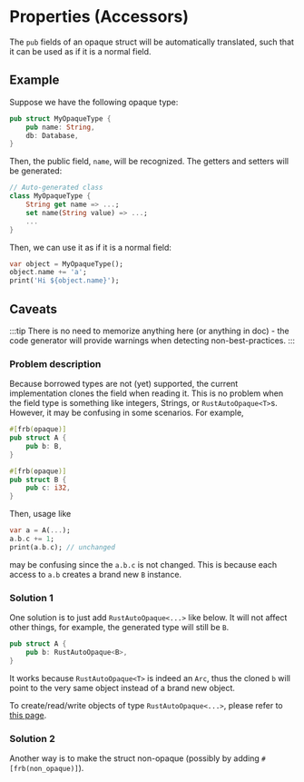 # Properties (Accessors)

The `pub` fields of an opaque struct will be automatically translated,
such that it can be used as if it is a normal field.

## Example

Suppose we have the following opaque type:

```rust
pub struct MyOpaqueType {
    pub name: String,
    db: Database,
}
```

Then, the public field, `name`, will be recognized. The getters and setters will be generated:

```dart
// Auto-generated class
class MyOpaqueType {
    String get name => ...;
    set name(String value) => ...;
    ...
}
```

Then, we can use it as if it is a normal field:

```dart
var object = MyOpaqueType();
object.name += 'a';
print('Hi ${object.name}');
```

## Caveats

:::tip
There is no need to memorize anything here (or anything in doc) -
the code generator will provide warnings when detecting non-best-practices.
:::

### Problem description

Because borrowed types are not (yet) supported, the current implementation clones the field when reading it.
This is no problem when the field type is something like integers, Strings, or `RustAutoOpaque<T>`s.
However, it may be confusing in some scenarios.
For example,

```rust
#[frb(opaque)]
pub struct A {
    pub b: B,
}

#[frb(opaque)]
pub struct B {
    pub c: i32,
}
```

Then, usage like

```dart
var a = A(...);
a.b.c += 1;
print(a.b.c); // unchanged
```

may be confusing since the `a.b.c` is not changed.
This is because each access to `a.b` creates a brand new `B` instance.

### Solution 1

One solution is to just add `RustAutoOpaque<...>` like below.
It will not affect other things, for example, the generated type will still be `B`.

```rust
pub struct A {
    pub b: RustAutoOpaque<B>,
}
```

It works because `RustAutoOpaque<T>` is indeed an `Arc`,
thus the cloned `b` will point to the very same object instead of a brand new object.

To create/read/write objects of type `RustAutoOpaque<...>`, please refer to [this page](struct).

### Solution 2

Another way is to make the struct non-opaque (possibly by adding `#[frb(non_opaque)]`). 

